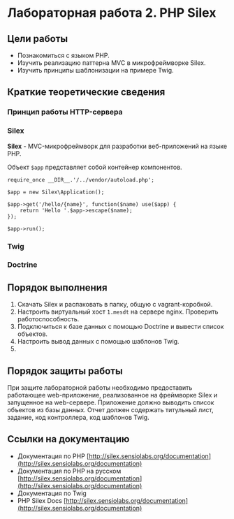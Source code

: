 # Лабораторная работа 2. PHP Silex

## Цели работы
- Познакомиться с языком PHP.
- Изучить реализацию паттерна MVC в микрофреймворке Silex.
- Изучить принципы шаблонизации на примере Twig.

## Краткие теоретические сведения

### Принцип работы HTTP-сервера

### Silex

**Silex** - MVC-микрофреймворк для разработки веб-приложений на языке PHP.

Объект `$app` представляет собой контейнер компонентов.

```
require_once __DIR__.'/../vendor/autoload.php'; 

$app = new Silex\Application(); 

$app->get('/hello/{name}', function($name) use($app) { 
    return 'Hello '.$app->escape($name); 
}); 

$app->run(); 
```

### Twig

### Doctrine

## Порядок выполнения
1. Скачать Silex и распаковать в папку, общую с vagrant-коробкой.
1. Настроить виртуальный хост `1.mesdt` на сервере nginx. Проверить работоспособность.
1. Подключиться к базе данных с помощью Doctrine и вывести список объектов.
1. Настроить вывод данных с помощью шаблонов Twig.
1.

## Порядок защиты работы
При защите лабораторной работы необходимо предоставить работающее web-приложение, реализованное на фреймворке Silex и запущенное на web-сервере. Приложение должно выводить список объектов из базы данных.
Отчет должен содержать титульный лист, задание, код контроллера, код шаблонов Twig.

## Ссылки на документацию
- Документация по PHP [http://silex.sensiolabs.org/documentation](http://silex.sensiolabs.org/documentation)
- Документация по PHP на русском [http://silex.sensiolabs.org/documentation](http://silex.sensiolabs.org/documentation)
- Документация по Twig
- PHP Silex Docs [http://silex.sensiolabs.org/documentation](http://silex.sensiolabs.org/documentation)